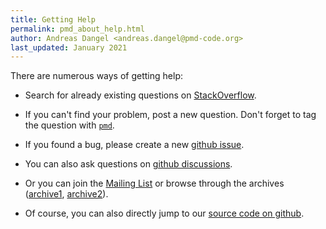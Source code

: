 ```yaml
---
title: Getting Help
permalink: pmd_about_help.html
author: Andreas Dangel <andreas.dangel@pmd-code.org>
last_updated: January 2021
---
```


There are numerous ways of getting help:

*   Search for already existing questions on [StackOverflow](https://stackoverflow.com/).

*   If you can't find your problem, post a new question. Don't forget to tag the question with [`pmd`](https://stackoverflow.com/questions/tagged/pmd).

*   If you found a bug, please create a new [github issue](https://github.com/pmd/pmd/issues).

*   You can also ask questions on [github discussions](https://github.com/pmd/pmd/discussions).

*   Or you can join the [Mailing List](https://lists.sourceforge.net/lists/listinfo/pmd-devel) or browse
    through the archives ([archive1](http://java-pmd.30631.n5.nabble.com/), [archive2](http://web.archive.org/web/20160715035623/http://blog.gmane.org:80/gmane.comp.java.audit.pmd.devel)).

*   Of course, you can also directly jump to our [source code on github](https://github.com/pmd/pmd).
